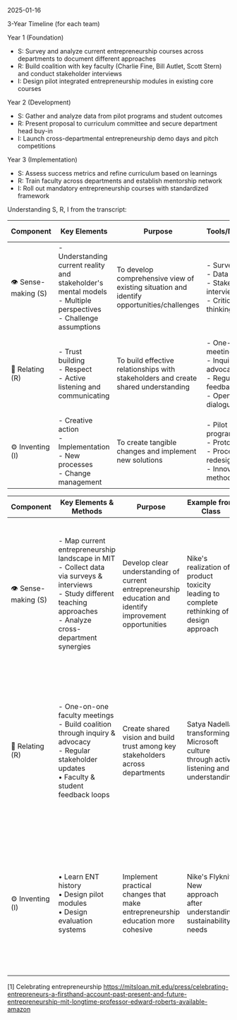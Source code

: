 2025-01-16

3-Year Timeline (for each team) 

Year 1 (Foundation)
- S: Survey and analyze current entrepreneurship courses across departments to document different approaches
- R: Build coalition with key faculty (Charlie Fine, Bill Autlet, Scott Stern) and conduct stakeholder interviews
- I: Design pilot integrated entrepreneurship modules in existing core courses

Year 2 (Development)
- S: Gather and analyze data from pilot programs and student outcomes
- R: Present proposal to curriculum committee and secure department head buy-in
- I: Launch cross-departmental entrepreneurship demo days and pitch competitions

Year 3 (Implementation)
- S: Assess success metrics and refine curriculum based on learnings
- R: Train faculty across departments and establish mentorship network
- I: Roll out mandatory entrepreneurship courses with standardized framework

Understanding S, R, I from the transcript:

| Component            | Key Elements                                                                                                          | Purpose                                                                                   | Tools/Methods                                                                          | Example from class                                                                                         |
| -------------------- | --------------------------------------------------------------------------------------------------------------------- | ----------------------------------------------------------------------------------------- | -------------------------------------------------------------------------------------- | ---------------------------------------------------------------------------------------------------------- |
| 👁️ Sense-making (S) | - Understanding current reality and stakeholder's mental models<br>- Multiple perspectives<br>- Challenge assumptions | To develop comprehensive view of existing situation and identify opportunities/challenges | - Surveys<br>- Data analysis<br>- Stakeholder interviews<br>- Critical thinking        | Nike example: Darcy realizing toxicity in products after environmental designer presentation               |
| 👥 Relating (R)      | - Trust building<br>- Respect<br>- Active listening and communicating                                                 | To build effective relationships with stakeholders and create shared understanding        | - One-on-one meetings<br>- Inquiry & advocacy<br>- Regular feedback<br>- Open dialogue | Satya Nadella at Microsoft: Transforming culture through listening and understanding employee perspectives |
| ⚙️ Inventing (I)     | - Creative action<br>- Implementation<br>- New processes<br>- Change management                                       | To create tangible changes and implement new solutions                                    | - Pilot programs<br>- Prototyping<br>- Process redesign<br>- Innovation methods        | Nike's Flyknit development: New manufacturing process responding to sustainability goals                   |


| Component            | Key Elements & Methods                                                                                                                                                      | Purpose                                                                                                  | Example from Class                                                                       | Year 1-3 Application                                                                                                                                                                                                                      |
| -------------------- | --------------------------------------------------------------------------------------------------------------------------------------------------------------------------- | -------------------------------------------------------------------------------------------------------- | ---------------------------------------------------------------------------------------- | ----------------------------------------------------------------------------------------------------------------------------------------------------------------------------------------------------------------------------------------- |
| 👁️ Sense-making (S) | - Map current entrepreneurship landscape in MIT<br>- Collect data via surveys & interviews<br>- Study different teaching approaches<br>- Analyze cross-department synergies | Develop clear understanding of current entrepreneurship education and identify improvement opportunities | Nike's realization of product toxicity leading to complete rethinking of design approach | **Y1**: Survey 143 courses across 21 programs to map current approaches<br><br>**Y2**: Analyze pilot program data and gather student feedback<br><br>**Y3**: Measure implementation success and refine based on metrics                   |
| 👥 Relating (R)      | - One-on-one faculty meetings<br>- Build coalition through inquiry & advocacy<br>- Regular stakeholder updates<br>• Faculty & student feedback loops                        | Create shared vision and build trust among key stakeholders across departments                           | Satya Nadella transforming Microsoft culture through active listening and understanding  | **Y1**: Build top five faculty coalition (candidate: Bill Autlet, Charlie Fine, Scott Stern)<br><br>**Y2**: Present to curriculum committee & secure department head buy-in<br><br>**Y3**: Train faculty and establish mentorship network |
| ⚙️ Inventing (I)     | • Learn ENT history <br>• Design pilot modules<br>• Design evaluation systems                                                                                               | Implement practical changes that make entrepreneurship education more cohesive                           | Nike's Flyknit: New approach after understanding sustainability needs                    | **Y1**: Design pilot entrepreneurship modules for core courses<br><br>**Y2**: Launch cross-department demo days & competitions<br><br>**Y3**: Roll out mandatory courses with standardized framework                                      |
[1] Celebrating entrepreneurship https://mitsloan.mit.edu/press/celebrating-entrepreneurs-a-firsthand-account-past-present-and-future-entrepreneurship-mit-longtime-professor-edward-roberts-available-amazon 

